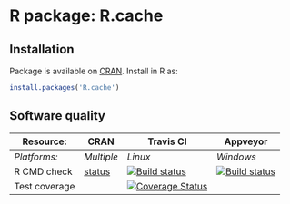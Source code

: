 # R package: R.cache


## Installation
Package is available on [CRAN](http://cran.r-project.org/package=R.cache).  Install in R as:
```r
install.packages('R.cache')
```


## Software quality

| Resource:     | CRAN        | Travis CI        | Appveyor         |
| ------------- | ------------------- | ---------------- | ---------------- |
| _Platforms:_  | _Multiple_          | _Linux_          | _Windows_        |
| R CMD check   | [status](http://cran.r-project.org/web/checks/check_results_R.cache.html) | <a href="https://travis-ci.org/HenrikBengtsson/R.cache"><img src="https://travis-ci.org/HenrikBengtsson/R.cache.svg" alt="Build status"></a>    | <a href="https://ci.appveyor.com/project/HenrikBengtsson/r-cache"><img src="https://ci.appveyor.com/api/projects/status/github/HenrikBengtsson/R.cache" alt="Build status"></a> |
| Test coverage |                     | <a href="https://coveralls.io/r/HenrikBengtsson/R.cache"><img src="https://coveralls.io/repos/HenrikBengtsson/R.cache/badge.png?branch=develop" alt="Coverage Status"/></a> |                  |
